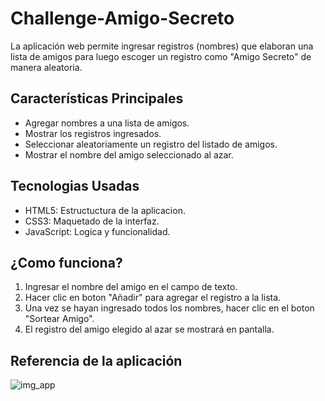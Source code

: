 # Challenge-Amigo-Secreto
La aplicación web permite ingresar registros (nombres) que elaboran una lista de amigos para luego escoger un registro como "Amigo Secreto" de manera aleatoria. 

## Características Principales
- Agregar nombres a una lista de amigos.
- Mostrar los registros ingresados.
- Seleccionar aleatoriamente un registro del listado de amigos.
- Mostrar el nombre del amigo seleccionado al azar.

## Tecnologias Usadas
- HTML5: Estructuctura de la aplicacion.
- CSS3: Maquetado de la interfaz.
- JavaScript: Logica y funcionalidad.

## ¿Como funciona?
1. Ingresar el nombre del amigo en el campo de texto.
2. Hacer clic en boton "Añadir" para agregar el registro a la lista.
3. Una vez se hayan ingresado todos los nombres, hacer clic en el boton "Sortear Amigo".
4. El registro del amigo elegido al azar se mostrará en pantalla.

## Referencia de la aplicación
![img_app](https://github.com/user-attachments/assets/a757993a-cf55-4818-8c0a-d7bb9498728c)

